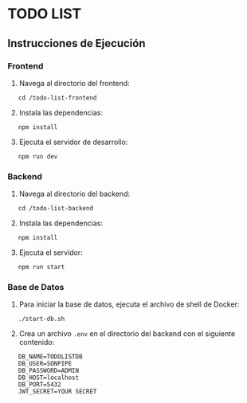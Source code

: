 # TODO LIST

## Instrucciones de Ejecución

### Frontend

1. Navega al directorio del frontend:
```
   cd /todo-list-frontend
```

2. Instala las dependencias:
```
   npm install
```

3. Ejecuta el servidor de desarrollo:
```
   npm run dev
```

### Backend

1. Navega al directorio del backend:
```
   cd /todo-list-backend
```

2. Instala las dependencias:
```
   npm install
```

3. Ejecuta el servidor:
```
   npm run start
```

### Base de Datos

1. Para iniciar la base de datos, ejecuta el archivo de shell de Docker:
```
   ./start-db.sh
```

2. Crea un archivo `.env` en el directorio del backend con el siguiente contenido:
```
   DB_NAME=TODOLISTDB
   DB_USER=SONPIPE
   DB_PASSWORD=ADMIN
   DB_HOST=localhost
   DB_PORT=5432
   JWT_SECRET=YOUR SECRET
```

